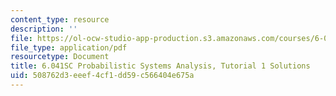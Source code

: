 ```yaml
---
content_type: resource
description: ''
file: https://ol-ocw-studio-app-production.s3.amazonaws.com/courses/6-041sc-probabilistic-systems-analysis-and-applied-probability-fall-2013/508762d3eeef4cf1dd59c566404e675a_MIT6_041SCF13_tut01_sol.pdf
file_type: application/pdf
resourcetype: Document
title: 6.041SC Probabilistic Systems Analysis, Tutorial 1 Solutions
uid: 508762d3-eeef-4cf1-dd59-c566404e675a
---
```

